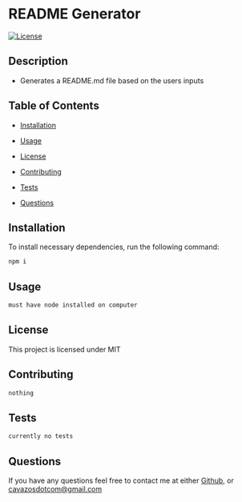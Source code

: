 # README Generator
  [![License](https://img.shields.io/badge/license-MIT-red.svg)](https://opensource.org/licenses/MIT)
  
  ## Description
  
  - Generates a README.md file based on the users inputs
  
  ## Table of Contents
  
  * [Installation](#installation)
  
  * [Usage](#usage)
  
  * [License](#license)
  
  * [Contributing](#contributing)
  
  * [Tests](#tests)
  
  * [Questions](#questions)
  

  ## Installation
  To install necessary dependencies, run the following command:
  
  ```bash
  npm i
  ```

  ## Usage
  
  ```md
  must have node installed on computer
  ```

  ## License

  This project is licensed under MIT

  ## Contributing
  
  ```md
  nothing
  ```
  
  ## Tests
  
  ```bash
  currently no tests
  ```

  ## Questions
  If you have any questions feel free to contact me at either [Github](cavazosdotcom), or [cavazosdotcom@gmail.com](cavazosdotcom@gmail.com)  

